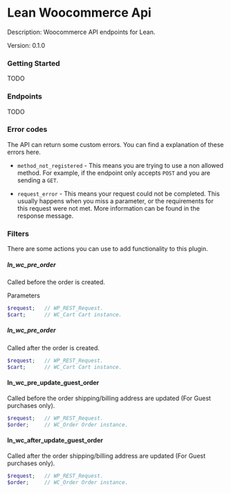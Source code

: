 # Lean Woocommerce Api
Description: Woocommerce API endpoints for Lean.

Version: 0.1.0


### Getting Started
TODO

### Endpoints
TODO

### Error codes
The API can return some custom errors. You can find a explanation of
these errors here.

* `method_not_registered` - This means you are trying to use a non allowed method. For example, if the endpoint
only accepts `POST` and you are sending a `GET`.

* `request_error` - This means your request could not be completed. This usually happens when you miss a parameter, or
the requirements for this request were not met. More information can be found in the response message.

### Filters
There are some actions you can use to add functionality to this plugin.

##### ln_wc_pre_order
Called before the order is created.

Parameters
```php
$request;   // WP_REST_Request.
$cart;      // WC_Cart Cart instance.
```

##### ln_wc_pre_order
Called after the order is created.
```php
$request;   // WP_REST_Request.
$cart;      // WC_Cart Cart instance.
```

#### ln_wc_pre_update_guest_order
Called before the order shipping/billing address are updated (For Guest purchases only).
```php
$request;   // WP_REST_Request.
$order;     // WC_Order Order instance.
```

#### ln_wc_after_update_guest_order
Called after the order shipping/billing address are updated (For Guest purchases only).
```php
$request;   // WP_REST_Request.
$order;     // WC_Order Order instance.
```